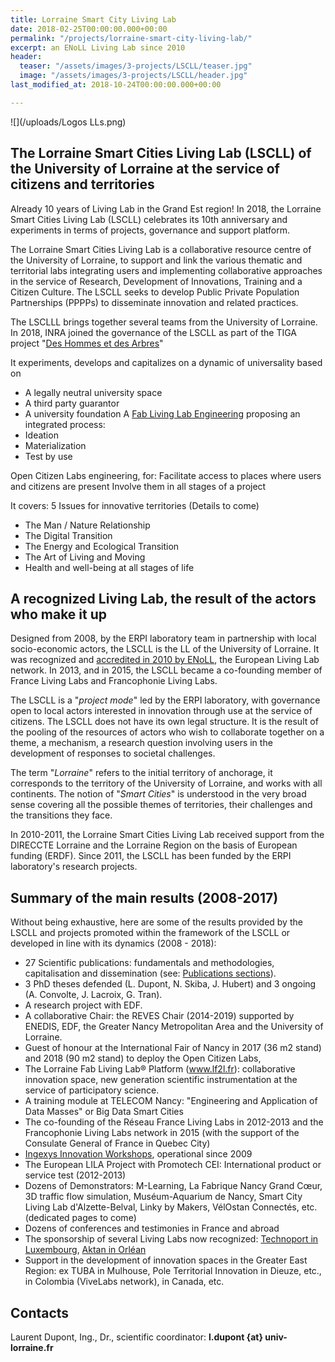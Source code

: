 ```yaml
---
title: Lorraine Smart City Living Lab
date: 2018-02-25T00:00:00.000+00:00
permalink: "/projects/lorraine-smart-city-living-lab/"
excerpt: an ENoLL Living Lab since 2010
header:
  teaser: "/assets/images/3-projects/LSCLL/teaser.jpg"
  image: "/assets/images/3-projects/LSCLL/header.jpg"
last_modified_at: 2018-10-24T00:00:00.000+00:00

---
```

![](/uploads/Logos LLs.png)

## The Lorraine Smart Cities Living Lab (LSCLL) of the University of Lorraine at the service of citizens and territories

Already 10 years of Living Lab in the Grand Est region!
In 2018, the Lorraine Smart Cities Living Lab (LSCLL) celebrates its 10th anniversary and experiments in terms of projects, governance and support platform.

The Lorraine Smart Cities Living Lab is a collaborative resource centre of the University of Lorraine, to support and link the various thematic and territorial labs integrating users and implementing collaborative approaches in the service of Research, Development of Innovations, Training and a Citizen Culture. The LSCLL seeks to develop Public Private Population Partnerships (PPPPs) to disseminate innovation and related practices.

The LSCLLL brings together several teams from the University of Lorraine. In 2018, INRA joined the governance of the LSCLL as part of the TIGA project "[Des Hommes et des Arbres](http://www.dhda2018.fr/)"

It experiments, develops and capitalizes on a dynamic of universality based on

* A legally neutral university space
* A third party guarantor
* A university foundation
  A [Fab Living Lab Engineering](/concept/)  proposing an integrated process:
* Ideation
* Materialization
* Test by use

Open Citizen Labs engineering, for:
Facilitate access to places where users and citizens are present
Involve them in all stages of a project

It covers: 5 Issues for innovative territories (Details to come)

* The Man / Nature Relationship
* The Digital Transition
* The Energy and Ecological Transition
* The Art of Living and Moving
* Health and well-being at all stages of life

## A recognized Living Lab, the result of the actors who make it up

Designed from 2008, by the ERPI laboratory team in partnership with local socio-economic actors, the LSCLL is the LL of the University of Lorraine. It was recognized and [accredited in 2010 by ENoLL](https://enoll.org/network/living-labs/?livinglab=lorraine-smart-cities-living-lab), the European Living Lab network. In 2013, and in 2015, the LSCLL became a co-founding member of France Living Labs and Francophonie Living Labs.

The LSCLL is a "_project mode_" led by the ERPI laboratory, with governance open to local actors interested in innovation through use at the service of citizens. The LSCLL does not have its own legal structure. It is the result of the pooling of the resources of actors who wish to collaborate together on a theme, a mechanism, a research question involving users in the development of responses to societal challenges.

The term "_Lorraine_" refers to the initial territory of anchorage, it corresponds to the territory of the University of Lorraine, and works with all continents.
The notion of "_Smart Cities_" is understood in the very broad sense covering all the possible themes of territories, their challenges and the transitions they face.

In 2010-2011, the Lorraine Smart Cities Living Lab received support from the DIRECCTE Lorraine and the Lorraine Region on the basis of European funding (ERDF). Since 2011, the LSCLL has been funded by the ERPI laboratory's research projects.

## Summary of the main results (2008-2017)

Without being exhaustive, here are some of the results provided by the LSCLL and projects promoted within the framework of the LSCLL or developed in line with its dynamics (2008 - 2018):

* 27 Scientific publications: fundamentals and methodologies, capitalisation and dissemination (see: [Publications sections](/publications/)).
* 3 PhD theses defended (L. Dupont, N. Skiba, J. Hubert) and 3 ongoing (A. Convolte, J. Lacroix, G. Tran).
* A research project with EDF.
* A collaborative Chair: the REVES Chair (2014-2019) supported by ENEDIS, EDF, the Greater Nancy Metropolitan Area and the University of Lorraine.
* Guest of honour at the International Fair of Nancy in 2017 (36 m2 stand) and 2018 (90 m2 stand) to deploy the Open Citizen Labs,
* The Lorraine Fab Living Lab® Platform (www.lf2l.fr): collaborative innovation space, new generation scientific instrumentation at the service of participatory science.
* A training module at TELECOM Nancy: "Engineering and Application of Data Masses" or Big Data Smart Cities
* The co-founding of the Réseau France Living Labs in 2012-2013 and the Francophonie Living Labs network in 2015 (with the support of the Consulate General of France in Quebec City)
* [Ingexys Innovation Workshops](http://masterprojter.wixsite.com/lesaiu), operational since 2009
* The European LILA Project with Promotech CEI: International product or service test (2012-2013)
* Dozens of Demonstrators: M-Learning, La Fabrique Nancy Grand Cœur, 3D traffic flow simulation, Muséum-Aquarium de Nancy, Smart City Living Lab d'Alzette-Belval, Linky by Makers, VélOstan Connectés, etc. (dedicated pages to come)
* Dozens of conferences and testimonies in France and abroad
* The sponsorship of several Living Labs now recognized: [Technoport in Luxembourg](https://enoll.org/network/living-labs/?livinglab=technoport-living-lab-luxembourg), [Aktan in Orléan](https://aktan.fr/living-lab/)
* Support in the development of innovation spaces in the Greater East Region: ex TUBA in Mulhouse, Pole Territorial Innovation in Dieuze, etc., in Colombia (ViveLabs network), in Canada, etc.

## Contacts

Laurent Dupont, Ing., Dr., scientific coordinator: **l.dupont {at} univ-lorraine.fr**